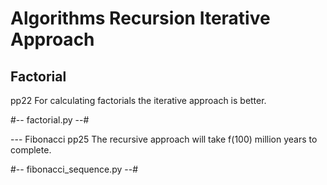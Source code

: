 # Algorithms Recursion Iterative Approach

## Factorial
  pp22
For calculating factorials the iterative approach is better.

#-- factorial.py --#

--- Fibonacci 
  pp25
The recursive approach will take f(100) million years to complete.

#-- fibonacci_sequence.py --#